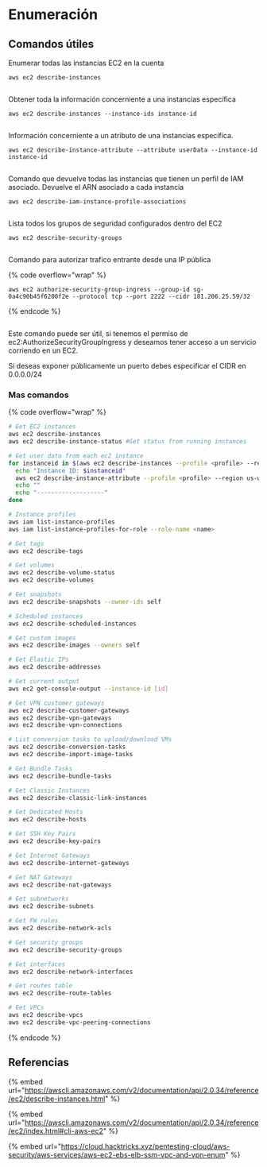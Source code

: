 # Enumeración

## Comandos útiles

Enumerar todas las instancias EC2 en la cuenta

```
aws ec2 describe-instances
```

<figure><img src="../../.gitbook/assets/image (1) (1) (4).png" alt=""><figcaption></figcaption></figure>



Obtener toda la información concerniente a una instancias específica

```
aws ec2 describe-instances --instance-ids instance-id
```

<figure><img src="../../.gitbook/assets/image (6) (3) (1).png" alt=""><figcaption></figcaption></figure>

Información concerniente a un atributo de una instancias específica.

```
aws ec2 describe-instance-attribute --attribute userData --instance-id instance-id
```

<figure><img src="../../.gitbook/assets/image (9) (1).png" alt=""><figcaption></figcaption></figure>

Comando que devuelve todas las instancias que tienen un perfil de IAM asociado. Devuelve el ARN asociado a cada instancia

```
aws ec2 describe-iam-instance-profile-associations
```

<figure><img src="../../.gitbook/assets/image (22).png" alt=""><figcaption></figcaption></figure>

Lista todos los grupos de seguridad configurados dentro del EC2

```
aws ec2 describe-security-groups
```

<figure><img src="../../.gitbook/assets/image (4) (1) (1).png" alt=""><figcaption></figcaption></figure>

Comando para autorizar trafico entrante desde una IP pública

{% code overflow="wrap" %}
```
aws ec2 authorize-security-group-ingress --group-id sg- 0a4c90b45f6200f2e --protocol tcp --port 2222 --cidr 181.206.25.59/32
```
{% endcode %}

<figure><img src="../../.gitbook/assets/image (2) (7).png" alt=""><figcaption></figcaption></figure>

Este comando puede ser útil, si tenemos el permiso de ec2:AuthorizeSecurityGroupIngress y deseamos tener acceso a un servicio corriendo en un EC2.

Si deseas exponer públicamente un puerto debes especificar el CIDR en 0.0.0.0/24

### Mas comandos

{% code overflow="wrap" %}
```bash
# Get EC2 instances
aws ec2 describe-instances
aws ec2 describe-instance-status #Get status from running instances

# Get user data from each ec2 instance
for instanceid in $(aws ec2 describe-instances --profile <profile> --region us-west-2 | grep -Eo '"i-[a-zA-Z0-9]+' | tr -d '"'); do
  echo "Instance ID: $instanceid"
  aws ec2 describe-instance-attribute --profile <profile> --region us-west-2 --instance-id "$instanceid" --attribute userData | jq ".UserData.Value" | tr -d '"' | base64 -d
  echo ""
  echo "-------------------"
done

# Instance profiles
aws iam list-instance-profiles
aws iam list-instance-profiles-for-role --role-name <name>

# Get tags
aws ec2 describe-tags

# Get volumes
aws ec2 describe-volume-status
aws ec2 describe-volumes

# Get snapshots
aws ec2 describe-snapshots --owner-ids self

# Scheduled instances
aws ec2 describe-scheduled-instances

# Get custom images
aws ec2 describe-images --owners self 

# Get Elastic IPs
aws ec2 describe-addresses

# Get current output
aws ec2 get-console-output --instance-id [id]

# Get VPN customer gateways
aws ec2 describe-customer-gateways
aws ec2 describe-vpn-gateways
aws ec2 describe-vpn-connections 

# List conversion tasks to upload/download VMs
aws ec2 describe-conversion-tasks
aws ec2 describe-import-image-tasks

# Get Bundle Tasks
aws ec2 describe-bundle-tasks

# Get Classic Instances
aws ec2 describe-classic-link-instances

# Get Dedicated Hosts
aws ec2 describe-hosts

# Get SSH Key Pairs
aws ec2 describe-key-pairs

# Get Internet Gateways
aws ec2 describe-internet-gateways

# Get NAT Gateways
aws ec2 describe-nat-gateways 

# Get subnetworks
aws ec2 describe-subnets

# Get FW rules
aws ec2 describe-network-acls

# Get security groups
aws ec2 describe-security-groups

# Get interfaces
aws ec2 describe-network-interfaces

# Get routes table
aws ec2 describe-route-tables

# Get VPCs
aws ec2 describe-vpcs 
aws ec2 describe-vpc-peering-connections
```
{% endcode %}

## Referencias

{% embed url="https://awscli.amazonaws.com/v2/documentation/api/2.0.34/reference/ec2/describe-instances.html" %}

{% embed url="https://awscli.amazonaws.com/v2/documentation/api/2.0.34/reference/ec2/index.html#cli-aws-ec2" %}

{% embed url="https://cloud.hacktricks.xyz/pentesting-cloud/aws-security/aws-services/aws-ec2-ebs-elb-ssm-vpc-and-vpn-enum" %}

